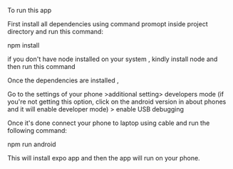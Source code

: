 To run this app

First install all dependencies using command promopt inside project directory and run this command:

npm install

if you don't have node installed on your system , kindly install node and then run this command

Once the dependencies are installed ,

Go to the settings of your phone >additional setting> developers mode (if you're not getting this option, click on the android version in about phones and it will enable developer mode) > enable USB debugging 

Once it's done connect your phone to laptop using cable and run the following command:

npm run android


This will install expo app and then the app will run on your phone. 
